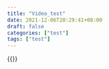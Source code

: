 ```yaml
---
title: "Video_test"
date: 2021-12-06T20:29:41+08:00
draft: false
categories: ["test"]
tags: ["test"]
---
```


{{<bilibili BV15D4y197NU>}}
